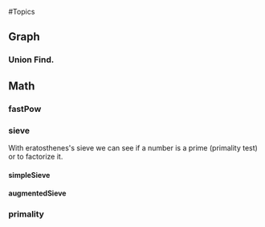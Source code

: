 #Topics

## Graph

### Union Find.

## Math
### fastPow

### sieve
  With eratosthenes's sieve we can see if a number is a prime (primality test) or to factorize it.
#### simpleSieve

#### augmentedSieve

### primality

